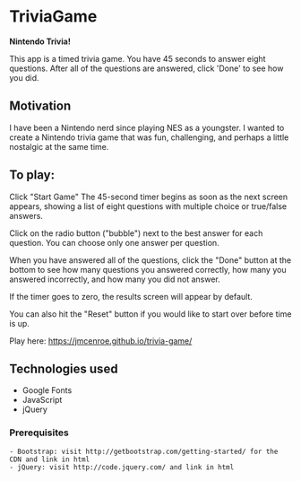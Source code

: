 # TriviaGame

**Nintendo Trivia!**

This app is a timed trivia game. You have 45 seconds to answer eight questions. After all of the questions are answered, click 'Done' to see how you did.

## Motivation

I have been a Nintendo nerd since playing NES as a youngster. I wanted to create a Nintendo trivia game that was fun, challenging, and perhaps a little nostalgic at the same time. 

## To play:

Click "Start Game"
The 45-second timer begins as soon as the next screen appears, showing a list of eight questions with multiple choice or true/false answers.

Click on the radio button ("bubble") next to the best answer for each question. You can choose
only one answer per question.

When you have answered all of the questions, click the "Done" button at the bottom to see how many questions you answered correctly, how many you answered incorrectly, and how many you did not answer.

If the timer goes to zero, the results screen will appear by default.

You can also hit the "Reset" button if you would like to start over before time is up.

Play here: https://jmcenroe.github.io/trivia-game/


## Technologies used
- Google Fonts
- JavaScript
- jQuery

### Prerequisites

```
- Bootstrap: visit http://getbootstrap.com/getting-started/ for the CDN and link in html
- jQuery: visit http://code.jquery.com/ and link in html
```